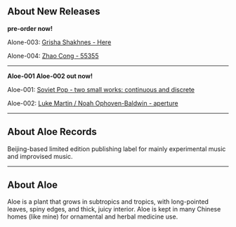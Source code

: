 ## About New Releases

**pre-order now!**

Alone-003: [Grisha Shakhnes - Here](https://aloerecords.bandcamp.com/album/here)

[](https://aloerecords.bandcamp.com/album/here)Alone-004: [Zhao Cong - 55355](https://aloerecords.bandcamp.com/album/55355)

- - -

**Aloe-001 Aloe-002 out now!**

Aloe-001: [Soviet Pop - two small works: continuous and discrete](https://aloerecords.bandcamp.com/album/two-small-works-continuous-and-discrete)

Aloe-002: [Luke Martin / Noah Ophoven-Baldwin - aperture](https://aloerecords.bandcamp.com/album/aperture)

- - -

## About Aloe Records

Beijing-based limited edition publishing label for mainly experimental music and improvised music.

- - -

## About Aloe

Aloe is a plant that grows in subtropics and tropics, with long-pointed leaves, spiny edges, and thick, juicy interior. Aloe is kept in many Chinese homes (like mine) for ornamental and herbal medicine use.